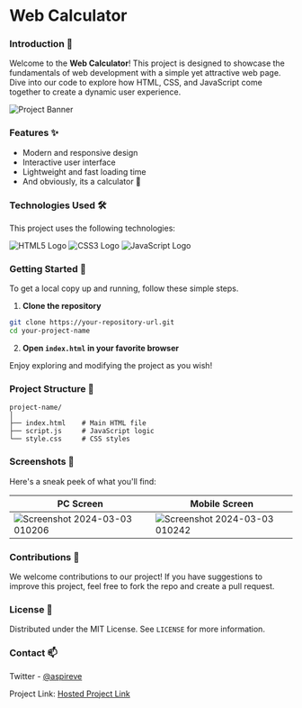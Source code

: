 # Web Calculator


### Introduction 🚀

Welcome to the **Web Calculator**! This project is designed to showcase the fundamentals of web development with a simple yet attractive web page. Dive into our code to explore how HTML, CSS, and JavaScript come together to create a dynamic user experience.

![Project Banner](https://via.placeholder.com/800x150/000000/FFFFFF?text=Web+Calculator)

### Features ✨

- Modern and responsive design
- Interactive user interface
- Lightweight and fast loading time
- And obviously, its a calculator 🤣

### Technologies Used 🛠️

This project uses the following technologies:

![HTML5 Logo](https://via.placeholder.com/50/ff5722/FFFFFF?text=HTML5) ![CSS3 Logo](https://via.placeholder.com/50/0070ba/FFFFFF?text=CSS3) ![JavaScript Logo](https://via.placeholder.com/50/f0db4f/000000?text=JS)

### Getting Started 🚀

To get a local copy up and running, follow these simple steps.

1. **Clone the repository**

```bash
git clone https://your-repository-url.git
cd your-project-name
```

2. **Open `index.html` in your favorite browser**

Enjoy exploring and modifying the project as you wish!

### Project Structure 📂

```
project-name/
│
├── index.html    # Main HTML file
├── script.js     # JavaScript logic
└── style.css     # CSS styles
```

### Screenshots 📸

Here's a sneak peek of what you'll find:

| PC Screen   | Mobile Screen   |
|------------|------------|
|  ![Screenshot 2024-03-03 010206](https://github.com/BlueLearn-Aspireve/Project1-Calculator/assets/93852415/29e263b0-1952-41b6-b14d-7e37fa8921fd) | ![Screenshot 2024-03-03 010242](https://github.com/BlueLearn-Aspireve/Project1-Calculator/assets/93852415/5600f72d-705f-4521-872f-83bacdffc2ef) |



### Contributions 🤝

We welcome contributions to our project! If you have suggestions to improve this project, feel free to fork the repo and create a pull request.

### License 📜

Distributed under the MIT License. See `LICENSE` for more information.

### Contact 📫

Twitter - [@aspireve]([https://twitter.com/your_twitter](https://twitter.com/aspireve))

Project Link: [Hosted Project Link](https://bluelearn-aspireve.github.io/Project1-Calculator/)

